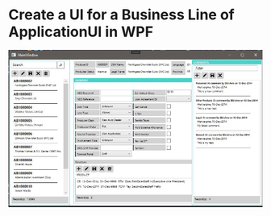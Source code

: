 <h1>Create a UI for a Business Line of ApplicationUI in WPF </h1>
<img src="https://raw.githubusercontent.com/switch900/Assignment_01_COMP3609/master/ScreenShotAssignment_01_Comp3609_Andrew_Hewitson.JPG">
